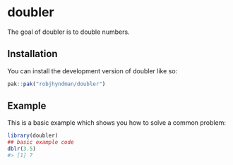 
<!-- README.md is generated from README.Rmd. Please edit that file -->

# doubler

<!-- badges: start -->
<!-- badges: end -->

The goal of doubler is to double numbers.

## Installation

You can install the development version of doubler like so:

``` r
pak::pak("robjhyndman/doubler")
```

## Example

This is a basic example which shows you how to solve a common problem:

``` r
library(doubler)
## basic example code
dblr(3.5)
#> [1] 7
```
